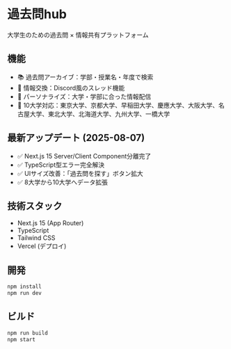 # 過去問hub

大学生のための過去問 × 情報共有プラットフォーム

## 機能

- 📚 過去問アーカイブ：学部・授業名・年度で検索
- 💬 情報交換：Discord風のスレッド機能
- 🎯 パーソナライズ：大学・学部に合った情報配信
- 🏫 10大学対応：東京大学、京都大学、早稲田大学、慶應大学、大阪大学、名古屋大学、東北大学、北海道大学、九州大学、一橋大学

## 最新アップデート (2025-08-07)

- ✅ Next.js 15 Server/Client Component分離完了
- ✅ TypeScript型エラー完全解決
- ✅ UIサイズ改善：「過去問を探す」ボタン拡大
- ✅ 8大学から10大学へデータ拡張

## 技術スタック

- Next.js 15 (App Router)
- TypeScript
- Tailwind CSS
- Vercel (デプロイ)

## 開発

```bash
npm install
npm run dev
```

## ビルド

```bash
npm run build
npm start
```